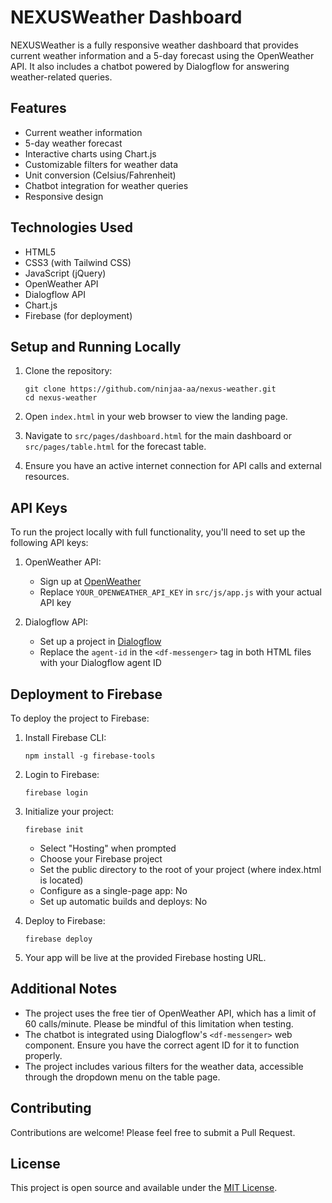 # NEXUSWeather Dashboard

NEXUSWeather is a fully responsive weather dashboard that provides current weather information and a 5-day forecast using the OpenWeather API. It also includes a chatbot powered by Dialogflow for answering weather-related queries.

## Features

- Current weather information
- 5-day weather forecast
- Interactive charts using Chart.js
- Customizable filters for weather data
- Unit conversion (Celsius/Fahrenheit)
- Chatbot integration for weather queries
- Responsive design

## Technologies Used

- HTML5
- CSS3 (with Tailwind CSS)
- JavaScript (jQuery)
- OpenWeather API
- Dialogflow API
- Chart.js
- Firebase (for deployment)

## Setup and Running Locally

1. Clone the repository:
   ```
   git clone https://github.com/ninjaa-aa/nexus-weather.git
   cd nexus-weather
   ```

2. Open `index.html` in your web browser to view the landing page.

3. Navigate to `src/pages/dashboard.html` for the main dashboard or `src/pages/table.html` for the forecast table.

4. Ensure you have an active internet connection for API calls and external resources.

## API Keys

To run the project locally with full functionality, you'll need to set up the following API keys:

1. OpenWeather API:
   - Sign up at [OpenWeather](https://openweathermap.org/api)
   - Replace `YOUR_OPENWEATHER_API_KEY` in `src/js/app.js` with your actual API key

2. Dialogflow API:
   - Set up a project in [Dialogflow](https://dialogflow.cloud.google.com/)
   - Replace the `agent-id` in the `<df-messenger>` tag in both HTML files with your Dialogflow agent ID

## Deployment to Firebase

To deploy the project to Firebase:

1. Install Firebase CLI:
   ```
   npm install -g firebase-tools
   ```

2. Login to Firebase:
   ```
   firebase login
   ```

3. Initialize your project:
   ```
   firebase init
   ```
   - Select "Hosting" when prompted
   - Choose your Firebase project
   - Set the public directory to the root of your project (where index.html is located)
   - Configure as a single-page app: No
   - Set up automatic builds and deploys: No

4. Deploy to Firebase:
   ```
   firebase deploy
   ```

5. Your app will be live at the provided Firebase hosting URL.

## Additional Notes

- The project uses the free tier of OpenWeather API, which has a limit of 60 calls/minute. Please be mindful of this limitation when testing.
- The chatbot is integrated using Dialogflow's `<df-messenger>` web component. Ensure you have the correct agent ID for it to function properly.
- The project includes various filters for the weather data, accessible through the dropdown menu on the table page.

## Contributing

Contributions are welcome! Please feel free to submit a Pull Request.

## License

This project is open source and available under the [MIT License](LICENSE).
